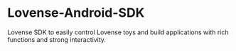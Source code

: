 # Lovense-Android-SDK
Lovense SDK to easily control Lovense toys and build applications with rich functions and strong interactivity.
